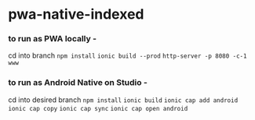 # pwa-native-indexed

### to run as PWA locally -

cd into branch
`npm install`
`ionic build --prod`
`http-server -p 8080 -c-1 www`

### to run as Android Native on Studio -

cd into desired branch
`npm install`
`ionic build`
`ionic cap add android`
`ionic cap copy`
`ionic cap sync`
`ionic cap open android`
